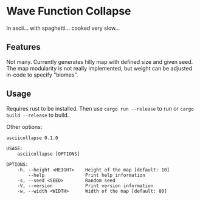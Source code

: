 # Wave Function Collapse
In ascii... with spaghetti... cooked very slow...

## Features
Not many. Currently generates hilly map with defined size and given seed. The map modularity is not really implemented, but weight can be adjusted in-code to specify "biomes".

## Usage
Requires rust to be installed. Then use `cargo run --release` to run or `cargo build --release` to build.

Other options:
```
asciicollapse 0.1.0

USAGE:
    asciicollapse [OPTIONS]

OPTIONS:
    -h, --height <HEIGHT>    Height of the map [default: 10]
        --help               Print help information
    -s, --seed <SEED>        Random seed
    -V, --version            Print version information
    -w, --width <WIDTH>      Width of the map [default: 80]
```

